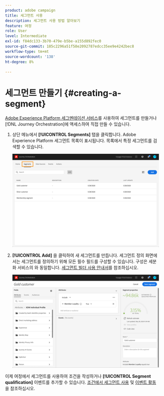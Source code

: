```yaml
---
product: adobe campaign
title: 세그먼트 사용
description: 세그먼트 사용 방법 알아보기
feature: 여정
role: User
level: Intermediate
exl-id: f84dc133-3b70-479e-b5be-a155d892fec0
source-git-commit: 185c2296a51f58e2092787edcc35ee9e4242bec8
workflow-type: tm+mt
source-wordcount: '138'
ht-degree: 8%

---
```


# 세그먼트 만들기 {#creating-a-segment}

[Adobe Experience Platform 세그멘테이션 서비스](https://experienceleague.adobe.com/docs/experience-platform/segmentation/home.html)를 사용하여 세그먼트를 만들거나 [!DNL Journey Orchestration]에 액세스하여 직접 만들 수 있습니다.

1. 상단 메뉴에서 **[!UICONTROL Segments]** 탭을 클릭합니다. Adobe Experience Platform 세그먼트 목록이 표시됩니다. 목록에서 특정 세그먼트를 검색할 수 있습니다.

   ![](../assets/segment1.png)

1. **[!UICONTROL Add]** 을 클릭하여 새 세그먼트를 만듭니다. 세그먼트 정의 화면에서는 세그먼트를 정의하기 위해 모든 필수 필드를 구성할 수 있습니다. 구성은 세분화 서비스의 와 동일합니다. [세그먼트 빌더 사용 안내서](https://experienceleague.adobe.com/docs/experience-platform/segmentation/ui/overview.html)를 참조하십시오.

   ![](../assets/segment2.png)

이제 여정에서 세그먼트를 사용하여 조건을 작성하거나 **[!UICONTROL Segment qualification]** 이벤트를 추가할 수 있습니다. [조건에서 세그먼트 사용](../segment/using-a-segment.md) 및 [이벤트 활동](../building-journeys/segment-qualification-events.md)을 참조하십시오.
